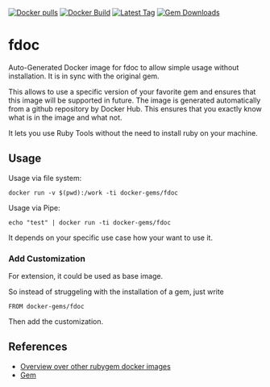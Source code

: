 [![Docker pulls](https://img.shields.io/docker/pulls/rubygem/fdoc.svg)](https://hub.docker.com/r/rubygem/fdoc/)
[![Docker Build](https://img.shields.io/docker/automated/rubygem/fdoc.svg)](https://hub.docker.com/r/rubygem/fdoc/)
[![Latest Tag](https://img.shields.io/github/tag/docker-rubygem/fdoc.svg)](https://hub.docker.com/r/rubygem/fdoc/)
[![Gem Downloads](https://img.shields.io/gem/dt/fdoc.svg)](https://rubygems.org/gems/fdoc/)
# fdoc

Auto-Generated Docker image for fdoc to allow simple usage without installation.
It is in sync with the original gem.

This allows to use a specific version of your favorite gem and ensures that this image will be supported in future.
The image is generated automatically from a github repository by Docker Hub.
This ensures that you exactly know what is in the image and what not.

It lets you use Ruby Tools without the need to install ruby on your machine.

## Usage

Usage via file system:

`docker run -v $(pwd):/work -ti docker-gems/fdoc`

Usage via Pipe:

`echo "test" | docker run -ti docker-gems/fdoc`

It depends on your specific use case how your want to use it.

### Add Customization

For extension, it could be used as base image.

So instead of struggeling with the installation of a gem, just write

`FROM docker-gems/fdoc`

Then add the customization.

## References

 - [Overview over other rubygem docker images](https://github.com/thinkbot/docker-rubygem)
 - [Gem](https://rubygems.org/gems/fdoc/)
